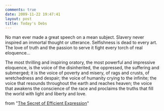 ```yaml
---
comments: true
date: 2009-11-22 19:47:41
layout: post
title: Today's Debs
---
```


No man ever made a great speech on a mean subject. Slavery never inspired an immortal thought or utterance. Selfishness is dead to every art. The love of truth and the passion to serve it fight every torch of real eloquence...<!-- more -->

The most thrilling and inspiring oratory, the most powerful and impressive eloquence, is the voice of the disinherited, the oppressed, the suffering and submerged; it is the voice of poverty and misery, of rags and crusts, of wretchedness and despair; the voice of humanity crying to the infinite; the voice that resounds throughout the earth and reaches heaven; the voice that awakens the conscience of the race and proclaims the truths that fill the world with light and liberty and love.


from "[The Secret of Efficient Expression](http://www.marxists.org/history/usa/parties/spusa/1911/0708-debs-secretefficient.pdf)"

